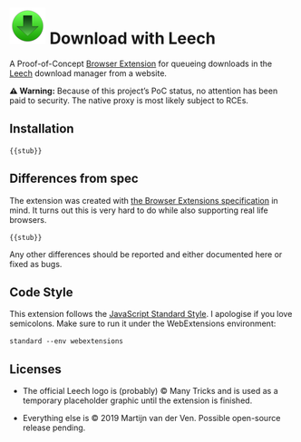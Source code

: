 # ![](logo/leech-64.png) Download with Leech

A Proof-of-Concept [Browser Extension][] for queueing downloads in the
[Leech][] download manager from a website.

**⚠️ Warning:** Because of this project’s PoC status, no attention has been
paid to security. The native proxy is most likely subject to RCEs.

## Installation

```
{{stub}}
```

## Differences from spec

The extension was created with [the Browser Extensions specification][spec] in
mind. It turns out this is very hard to do while also supporting real
life browsers.

```
{{stub}}
```

Any other differences should be reported and either documented here or fixed
as bugs.

## Code Style

This extension follows the [JavaScript Standard Style][]. I apologise if you
love semicolons. Make sure to run it under the WebExtensions environment:

```
standard --env webextensions
```

## Licenses

* The official Leech logo is (probably) © Many Tricks and is used as a
  temporary placeholder graphic until the extension is finished.

* Everything else is © 2019 Martijn van der Ven. Possible open-source
  release pending.

[Browser Extension]: https://browserext.github.io/
[Leech]: https://manytricks.com/leech/
[spec]: https://browserext.github.io/browserext/
[JavaScript Standard Style]: https://standardjs.com/

